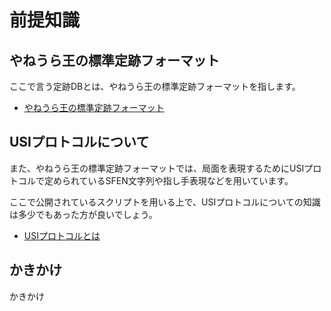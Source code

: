 # 前提知識

## やねうら王の標準定跡フォーマット

ここで言う定跡DBとは、やねうら王の標準定跡フォーマットを指します。

- [やねうら王の標準定跡フォーマット](https://yaneuraou.yaneu.com/2016/02/05/standard-shogi-book-format/)

## USIプロトコルについて

また、やねうら王の標準定跡フォーマットでは、局面を表現するためにUSIプロトコルで定められているSFEN文字列や指し手表現などを用いています。

ここで公開されているスクリプトを用いる上で、USIプロトコルについての知識は多少でもあった方が良いでしょう。

- [USIプロトコルとは](http://shogidokoro.starfree.jp/usi.html)

## かきかけ

かきかけ


